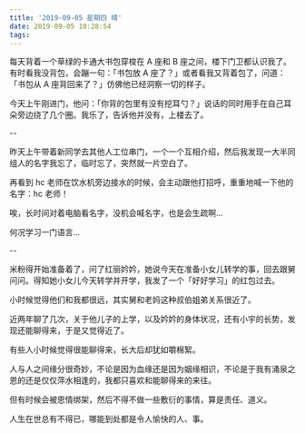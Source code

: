 ```yaml
---
title: '2019-09-05 星期四 晴'
date: 2019-09-05 10:28:54
tags:
---
```


每天背着一个草绿的卡通大书包穿梭在 A 座和 B 座之间，楼下门卫都认识我了。有时看我没背包，会蹦一句：「书包放 A 座了？」或者看我又背着包了，问道：「书包从 A 座背回来了？」仿佛他已经洞察一切的样子。

今天上午刚进门，他问：「你背的包里有没有挖耳勺？」说话的同时用手在自己耳朵旁边绕了几个圈。我乐了，告诉他并没有，上楼去了。

--

昨天上午带着新同学去其他人工位串门，一个一个互相介绍，然后我发现一大半同组人的名字我忘了，临时忘了，突然就一片空白了。

再看到 hc 老师在饮水机旁边接水的时候，会主动跟他打招呼，重重地喊一下他的名字：hc 老师！

唉，长时间对着电脑看名字，没机会喊名字，也是会生疏啊...

何况学习一门语言...

--

米粉得开始准备着了，问了红丽妗妗，她说今天在准备小女儿转学的事，回去跟舅问问。得知她小女儿今天转学并开学，我发了一个「好好学习」的红包过去。

小时候觉得他们和我都很远，其实舅和老妈这种叔伯姐弟关系很近了。

近两年聊了几次，关于他儿子的上学，以及妗妗的身体状况，还有小宇的长势，发现还能聊得来，于是又觉得近了。

有些人小时候觉得很能聊得来，长大后却犹如嚼棉絮。

人与人之间缘分很奇妙，不论是因为血缘还是因为姻缘相识，不论是于我有涌泉之恩的还是仅仅萍水相逢的，我都只喜欢和能聊得来的来往。

但有时候会被恩情绑架，然后不得不做一些敷衍的事情，算是责任、道义。

人生在世总有不得已，哪能到处都是令人愉快的人、事。

